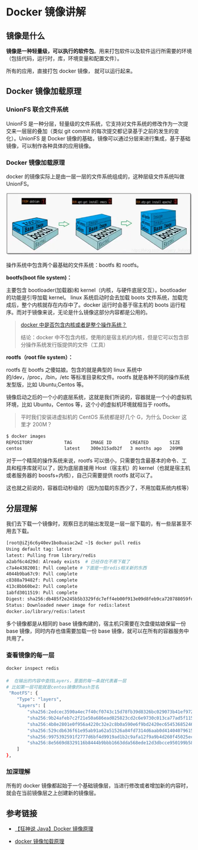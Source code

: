 # Docker 镜像讲解

## 镜像是什么

**镜像是一种轻量级，可以执行的软件包**。用来打包软件以及软件运行所需要的环境（包括代码，运行时，库，环境变量和配置文件）。

所有的应用，直接打包 docker 镜像， 就可以运行起来。

## Docker 镜像加载原理

### UnionFS 联合文件系统

UnionFS 是一种分层，轻量级的文件系统，它支持对文件系统的修改作为一次提交来一层层的叠加（类似 git commit 的每次提交都记录基于之前的发生的变化）。UnionFS 是 Docker 镜像的基础，镜像可以通过分层来进行集成，基于基础镜像，可以制作各种具体的应用镜像。

### Docker 镜像加载原理

docker 的镜像实际上是由一层一层的文件系统组成的，这种层级文件系统叫做 UnionFS。

![](./images/docker-level.png)

操作系统中包含两个最基础的文件系统：bootfs 和 rootfs。

**bootfs(boot file system)：**

主要包含 bootloader(加载器)和 kernel（内核，与硬件底层交互）。bootloader 的功能是引导加载 kernel。
linux 系统启动时会去加载 boots 文件系统，加载完成后，整个内核就存在内存中了。docker 运行时会基于宿主机的 boots 运行程序。而对于镜像来说，无论是什么镜像这部分内容都是公用的。

> [docker 中是否包含内核或者是整个操作系统？](https://www.zhihu.com/question/366527646/answer/2513851320)
>
> 结论：docker 中不包含内核，使用的是宿主机的内核，但是它可以包含部分操作系统发行版提供的文件（工具）

**rootfs（root file system）：**

rootfs 在 bootfs 之傻姑娘。包含的就是典型的 linux 系统中的/dev，/proc，/bin，/etc 等标准目录和文件。rootfs 就是各种不同的操作系统发型版，比如 Ubuntu,Centos 等。

镜像启动之后的一个小的底层系统，这就是我们所说的，容器就是一个小的虚拟机环境，比如 Ubuntu，Centos 等，这个小的虚拟机环境就相当于 rootfs。

> 平时我们安装进虚拟机的 CentOS 系统都是好几个 G，为什么 Docker 这里才 200M？

```bash
$ docker images
REPOSITORY            TAG       IMAGE ID       CREATED        SIZE
centos                latest    300e315adb2f   3 months ago   209MB
```

对于一个精简的操作系统来说，rootfs 可以很小，只需要包含最基本的命令、工具和程序库就可以了，因为底层直接用 Host（宿主机）的 kernel（也就是宿主机或者服务器的 boosfs+内核），自己只需要提供 rootfs 就可以了。

这也就之前说的，容器启动秒级的（因为加载的东西少了，不用加载系统内核等）

## 分层理解

我们去下载一个镜像时，观察日志的输出发现是一层一层下载的，有一些层甚至不用去下载。

```bash
[root@iZj6c6y40ev1bo8uaiac2wZ ~]$ docker pull redis
Using default tag: latest
latest: Pulling from library/redis
a2abf6c4d29d: Already exists  # 已经存在不用下载了
c7a4e4382001: Pull complete # 下面是一些redis相关新的东西
4044b9ba67c9: Pull complete
c8388a79482f: Pull complete
413c8bb60be2: Pull complete
1abfd3011519: Pull complete
Digest: sha256:db485f2e245b5b3329fdc7eff4eb00f913e09d8feb9ca720788059fdc2ed8339
Status: Downloaded newer image for redis:latest
docker.io/library/redis:latest
```

多个镜像都是从相同的 base 镜像构建的，宿主机只需要在次盘傻姑娘保留一份 base 镜像，同时内存也值需要加载一份 base 镜像，就可以在所有的容器服务中共用了。

### 查看镜像的每一层

```bash
docker inspect redis

#  在输出的内容中查找Layers，里面的每一条就代表着一层
# 比如第一层可能就是centos镜像的hash签名
 "RootFS": {
    "Type": "layers",
    "Layers": [
        "sha256:2edcec3590a4ec7f40cf0743c15d78fb39d8326bc029073b41ef9727da6c851f",
        "sha256:9b24afeb7c2f21e50a686ead025823cd2c6e9730c013ca77ad5f115c079b57cb",
        "sha256:4b8e2801e0f956a4220c32e2c8b0a590e6f9bd2420ec65453685246b82766ea1",
        "sha256:529cdb636f61e95ab91a62a51526a84fd7314d6aab0d414040796150b4522372",
        "sha256:9975392591f2777d6bf4d9919ad1b2c9afa12f9a9b4d260f45025ec3cc9b18ed",
        "sha256:8e5669d8329116b8444b9bbb1663dda568ede12d3dbcce950199b582f6e94952"
    ]
},
```

### 加深理解

所有的 docker 镜像都起始于一个基础镜像层，当进行修改或者增加新的内容时，就会在当前镜像层之上创建新的镜像层。

## 参考链接

- [【狂神说 Java】Docker 镜像原理](https://www.bilibili.com/video/BV1og4y1q7M4?p=18&vd_source=7b645b98515ccbf1eb6818e68d373871)

- [docker 镜像加载原理](https://blog.csdn.net/jerry_liufeng/article/details/119805287)
